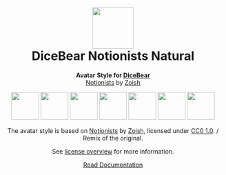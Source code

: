 <h1 align="center"><img src="https://dicebear.com/logo-readme.svg" width="96" /> <br />DiceBear Notionists Natural</h1>
<p align="center">
  <strong>Avatar Style for <a href="https://dicebear.com/">DiceBear</a></strong><br />
  <a href="https://heyzoish.gumroad.com/l/notionists">Notionists</a> by <a href="https://bio.link/heyzoish">Zoish</a>
</p>

<p align="center">
  <img src="https://api.dicebear.com/6.x/notionists-neutral/svg?seed=Mimi" width="64" />
  <img src="https://api.dicebear.com/6.x/notionists-neutral/svg?seed=Sasha" width="64" />
  <img src="https://api.dicebear.com/6.x/notionists-neutral/svg?seed=Lilly" width="64" />
  <img src="https://api.dicebear.com/6.x/notionists-neutral/svg?seed=Tigger" width="64" />
  <img src="https://api.dicebear.com/6.x/notionists-neutral/svg?seed=Bella" width="64" />
  <img src="https://api.dicebear.com/6.x/notionists-neutral/svg?seed=Zoe" width="64" />
  <img src="https://api.dicebear.com/6.x/notionists-neutral/svg?seed=Kitty" width="64" />
</p>

<p align="center">
  The avatar style is based on <a href="https://heyzoish.gumroad.com/l/notionists">Notionists</a> by
  <a href="https://bio.link/heyzoish">Zoish</a>, licensed under
  <a href="https://creativecommons.org/publicdomain/zero/1.0/">CC0 1.0</a>. / Remix of the original.
</p>
<p align="center">
  See <a href="https://dicebear.com/licenses">license overview</a> for more information.
</p>

<p align="center">
  <a href="https://dicebear.com/styles/notionists-neutral">
    Read Documentation
  </a>
</p>
